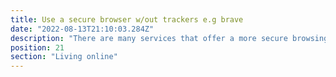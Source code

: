 ```yaml
---
title: Use a secure browser w/out trackers e.g brave
date: "2022-08-13T21:10:03.284Z"
description: "There are many services that offer a more secure browsing experience. By using one of these, you can limit the number of third-party trackers and apps that monitor your browsing. Some, like Brave, also provide extensions for even more secure Tor-based browsing. Try downloading a privacy-first web browser, and set it up to use a privacy-first search engine like DuckDuckGo. This search engine can be easily configured with personal location and search history settings."
position: 21
section: "Living online"
---
```


